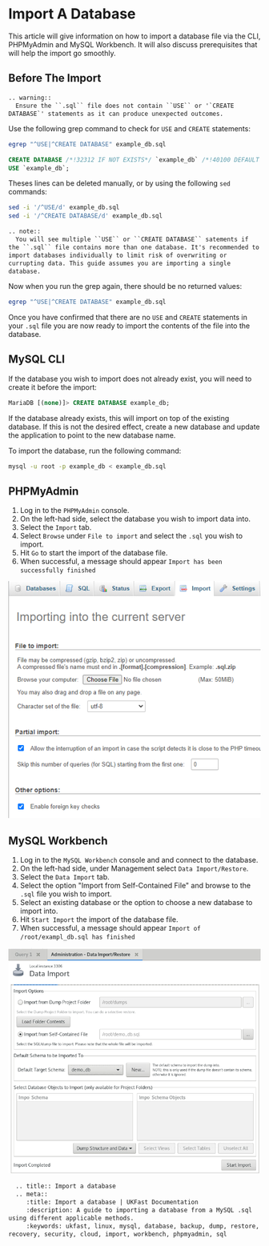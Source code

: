 # Import A Database

This article will give information on how to import a database file via the CLI, PHPMyAdmin and MySQL Workbench. It will also discuss prerequisites that will help the import go smoothly.

## Before The Import

```eval_rst
.. warning::
  Ensure the ``.sql`` file does not contain ``USE`` or '`CREATE DATABASE`' statements as it can produce unexpected outcomes.
```

Use the following grep command to check for `USE` and `CREATE` statements:

```bash
egrep "^USE|^CREATE DATABASE" example_db.sql
```

```sql
CREATE DATABASE /*!32312 IF NOT EXISTS*/ `example_db` /*!40100 DEFAULT CHARACTER SET latin1 */;
USE `example_db`;
```

Theses lines can be deleted manually, or by using the following `sed` commands:

```bash
sed -i '/^USE/d' example_db.sql
sed -i '/^CREATE DATABASE/d' example_db.sql
```

```eval_rst
.. note::
  You will see multiple ``USE`` or ``CREATE DATABASE`` satements if the ``.sql`` file contains more than one database. It's recommended to import databases individually to limit risk of overwriting or currupting data. This guide assumes you are importing a single database.
```

Now when you run the grep again, there should be no returned values:

```bash
egrep "^USE|^CREATE DATABASE" example_db.sql
```

Once you have confirmed that there are no `USE` and `CREATE` statements in your `.sql` file you are now ready to import the contents of the file into the database.

## MySQL CLI

If the database you wish to import does not already exist, you will need to create it before the import:

```sql
MariaDB [(none)]> CREATE DATABASE example_db;
```

If the database already exists, this will import on top of the existing database. If this is not the desired effect, create a new database and update the application to point to the new database name.

To import the database, run the following command:

```bash
mysql -u root -p example_db < example_db.sql
```

## PHPMyAdmin

1. Log in to the `PHPMyAdmin` console.
2. On the left-had side, select the database you wish to import data into.
3. Select the `Import` tab.
4. Select `Browse` under `File to import` and select the `.sql` you wish to import.
5. Hit `Go` to start the import of the database file.
6. When successful, a message should appear `Import has been successfully finished`

![PHPMyAdmin](files/phpmyadmin.PNG)

## MySQL Workbench

1. Log in to the `MySQL Workbench` console and and connect to the database.
2. On the left-had side, under Management select  `Data Import/Restore`.
3. Select the `Data Import` tab.
4. Select the option "Import from Self-Contained File" and browse to the `.sql` file you wish to import.
5. Select an existing database or the option to choose a new database to import into.
6. Hit `Start Import` the import of the database file.
7. When successful, a message should appear `Import of /root/exampl_db.sql has finished`

![MySQL Workbench](files/workbench.PNG)

```eval_rst
  .. title:: Import a database
  .. meta::
     :title: Import a database | UKFast Documentation
     :description: A guide to importing a database from a MySQL .sql using different applicable methods.
     :keywords: ukfast, linux, mysql, database, backup, dump, restore, recovery, security, cloud, import, workbench, phpmyadmin, sql
```

